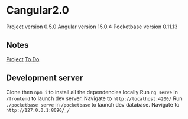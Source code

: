 # Cangular2.0

Project version 0.5.0
Angular version 15.0.4
Pocketbase version 0.11.13

## Notes
[Project](https://denim-rocket-cf2.notion.site/86fcc21725c24c0fbdea5a1dde65af1d?v=eacbca05816c4bcb92408274456dfbc0)
[To Do](https://denim-rocket-cf2.notion.site/b698b5da6d00448c9a7ddac9fa1c4638?v=85060aef98f2458fa5621a2de2e1148e)

## Development server
Clone then `npm i` to install all the dependencies locally
Run `ng serve` in `/frontend` to launch dev server. Navigate to `http://localhost:4200/`
Run `./pocketbase serve` in `/pocketbase` to launch dev database. Navigate to `http://127.0.0.1:8090/_/`
